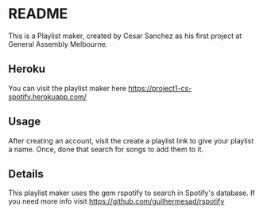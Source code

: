 # README

This is a Playlist maker, created by Cesar Sanchez as his first project at General Assembly Melbourne.

## Heroku

You can visit the playlist maker here https://project1-cs-spotify.herokuapp.com/

## Usage

After creating an account, visit the create a playlist link to give your playlist a name. Once, done that search for songs to add them to it.

## Details

This playlist maker uses the gem rspotify to search in Spotify's database. If you need more info visit https://github.com/guilhermesad/rspotify
